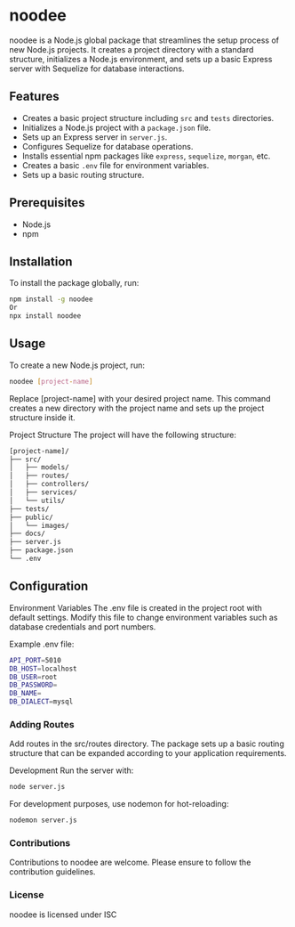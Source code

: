 # noodee

noodee is a Node.js global package that streamlines the setup process of new Node.js projects. It creates a project directory with a standard structure, initializes a Node.js environment, and sets up a basic Express server with Sequelize for database interactions.

## Features

- Creates a basic project structure including `src` and `tests` directories.
- Initializes a Node.js project with a `package.json` file.
- Sets up an Express server in `server.js`.
- Configures Sequelize for database operations.
- Installs essential npm packages like `express`, `sequelize`, `morgan`, etc.
- Creates a basic `.env` file for environment variables.
- Sets up a basic routing structure.

## Prerequisites

- Node.js
- npm

## Installation

To install the package globally, run:

```bash
npm install -g noodee
Or
npx install noodee
```

## Usage
To create a new Node.js project, run:

```bash
noodee [project-name]
```
Replace [project-name] with your desired project name. This command creates a new directory with the project name and sets up the project structure inside it.

Project Structure
The project will have the following structure:

```bash
[project-name]/
├── src/
│   ├── models/
│   ├── routes/
│   ├── controllers/
│   ├── services/
│   └── utils/
├── tests/
├── public/
│   └── images/
├── docs/
├── server.js
├── package.json
└── .env
```
## Configuration
Environment Variables
The .env file is created in the project root with default settings. Modify this file to change environment variables such as database credentials and port numbers.

Example .env file:

```bash
API_PORT=5010
DB_HOST=localhost
DB_USER=root
DB_PASSWORD=
DB_NAME=
DB_DIALECT=mysql
```

### Adding Routes
Add routes in the src/routes directory. The package sets up a basic routing structure that can be expanded according to your application requirements.

Development
Run the server with:

```bash 
node server.js
```
For development purposes, use nodemon for hot-reloading:

```bash
nodemon server.js
```
### Contributions
Contributions to noodee are welcome. Please ensure to follow the contribution guidelines.

### License
noodee is licensed under ISC
